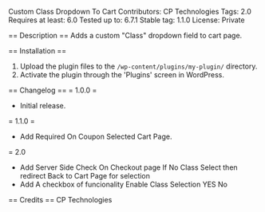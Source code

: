 Custom Class Dropdown To Cart
Contributors: CP Technologies
Tags: 2.0
Requires at least: 6.0
Tested up to: 6.7.1
Stable tag: 1.1.0
License: Private

== Description ==
Adds a custom "Class" dropdown field to cart page. 

== Installation ==
1. Upload the plugin files to the `/wp-content/plugins/my-plugin/` directory.
2. Activate the plugin through the 'Plugins' screen in WordPress.

== Changelog ==
= 1.0.0 =
* Initial release.

= 1.1.0 =
* Add Required On Coupon Selected Cart Page.

= 2.0
* Add Server Side Check On Checkout page If No Class Select then redirect Back to Cart Page for selection
* Add A checkbox of funcionality Enable Class Selection YES No


== Credits ==
CP Technologies
